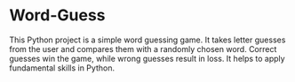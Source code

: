 # Word-Guess
This Python project is a simple word guessing game. It takes letter guesses from the user and compares them with a randomly chosen word. Correct guesses win the game, while wrong guesses result in loss. It helps to apply fundamental skills in Python.
